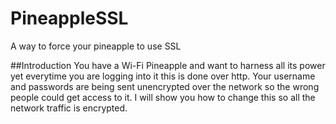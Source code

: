 # PineappleSSL
A way to force your pineapple to use SSL

##Introduction
You have a Wi-Fi Pineapple and want to harness all its power yet everytime you are logging into it this is done over http. Your username and passwords are being sent unencrypted over the network so the wrong people could get access to it. I will show you how to change this so all the network traffic is encrypted. 



